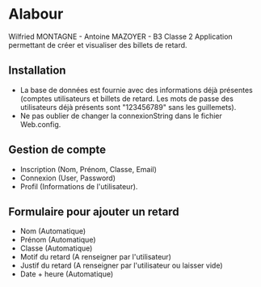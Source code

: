 # Alabour
Wilfried MONTAGNE - Antoine MAZOYER - B3 Classe 2
Application permettant de créer et visualiser des billets de retard.

## Installation
* La base de données est fournie avec des informations déjà présentes (comptes utilisateurs et billets de retard. Les mots de passe des utilisateurs déjà présents sont "123456789" sans les guillemets).
* Ne pas oublier de changer la connexionString dans le fichier Web.config.

## Gestion de compte

* Inscription (Nom, Prénom, Classe, Email)
* Connexion (User, Password)
* Profil (Informations de l'utilisateur).

## Formulaire pour ajouter un retard
* Nom (Automatique)
* Prénom (Automatique)
* Classe (Automatique)
* Motif du retard (A renseigner par l'utilisateur)
* Justif du retard (A renseigner par l'utilisateur ou laisser vide)
* Date + heure (Automatique)



